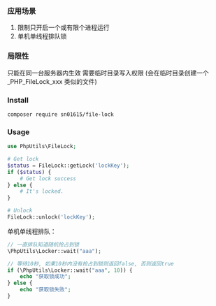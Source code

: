 ### 应用场景
1. 限制只开启一个或有限个进程运行
2. 单机单线程排队锁

### 局限性
只能在同一台服务器内生效
需要临时目录写入权限
    (会在临时目录创建一个 _PHP_FileLock_xxx 类似的文件)

### Install

```
composer require sn01615/file-lock
```
### Usage

```php
use PhpUtils\FileLock;

# Get lock
$status = FileLock::getLock('lockKey');
if ($status) {
    # Get lock success
} else {
    # It's locked.
}

# Unlock
FileLock::unlock('lockKey');
```
单机单线程排队：
```php
// 一直排队知道随机抢占到锁
\PhpUtils\Locker::wait("aaa");

// 等待10秒, 如果10秒内没有抢占到锁则返回false, 否则返回true
if (\PhpUtils\Locker::wait("aaa", 10)) {
    echo "获取锁成功";
} else {
    echo "获取锁失败";
}

```
